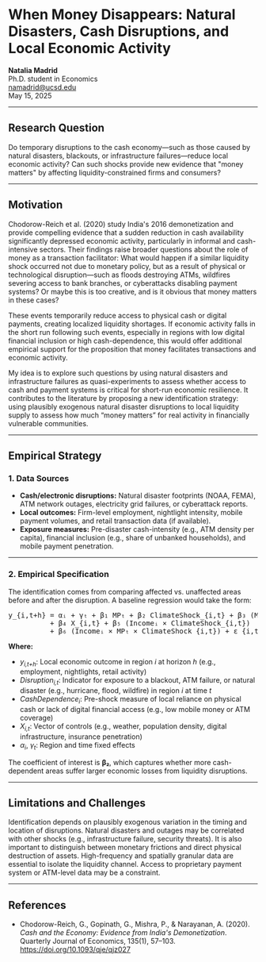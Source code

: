 # When Money Disappears: Natural Disasters, Cash Disruptions, and Local Economic Activity

**Natalia Madrid**  
Ph.D. student in Economics  
namadrid@ucsd.edu  
May 15, 2025

---

## Research Question

Do temporary disruptions to the cash economy—such as those caused by natural disasters, blackouts, or infrastructure failures—reduce local economic activity? Can such shocks provide new evidence that "money matters" by affecting liquidity-constrained firms and consumers?

---

## Motivation

Chodorow-Reich et al. (2020) study India's 2016 demonetization and provide compelling evidence that a sudden reduction in cash availability significantly depressed economic activity, particularly in informal and cash-intensive sectors. Their findings raise broader questions about the role of money as a transaction facilitator: What would happen if a similar liquidity shock occurred not due to monetary policy, but as a result of physical or technological disruption—such as floods destroying ATMs, wildfires severing access to bank branches, or cyberattacks disabling payment systems? Or maybe this is too creative, and is it obvious that money matters in these cases?

These events temporarily reduce access to physical cash or digital payments, creating localized liquidity shortages. If economic activity falls in the short run following such events, especially in regions with low digital financial inclusion or high cash-dependence, this would offer additional empirical support for the proposition that money facilitates transactions and economic activity.

My idea is to explore such questions by using natural disasters and infrastructure failures as quasi-experiments to assess whether access to cash and payment systems is critical for short-run economic resilience. It contributes to the literature by proposing a new identification strategy: using plausibly exogenous natural disaster disruptions to local liquidity supply to assess how much “money matters” for real activity in financially vulnerable communities.

---

## Empirical Strategy

### 1. Data Sources

- **Cash/electronic disruptions:** Natural disaster footprints (NOAA, FEMA), ATM network outages, electricity grid failures, or cyberattack reports.  
- **Local outcomes:** Firm-level employment, nightlight intensity, mobile payment volumes, and retail transaction data (if available).  
- **Exposure measures:** Pre-disaster cash-intensity (e.g., ATM density per capita), financial inclusion (e.g., share of unbanked households), and mobile payment penetration.  

---

### 2. Empirical Specification

The identification comes from comparing affected vs. unaffected areas before and after the disruption. A baseline regression would take the form:

<pre>
y_{i,t+h} = αᵢ + γₜ + β₁ MPₜ + β₂ ClimateShock_{i,t} + β₃ (MPₜ × ClimateShock_{i,t}) 
          + β₄ X_{i,t} + β₅ (Incomeᵢ × ClimateShock_{i,t}) 
          + β₆ (Incomeᵢ × MPₜ × ClimateShock_{i,t}) + ε_{i,t+h}
</pre>


**Where:**

- *y<sub>i,t+h</sub>*: Local economic outcome in region *i* at horizon *h* (e.g., employment, nightlights, retail activity)  
- *Disruption<sub>i,t</sub>*: Indicator for exposure to a blackout, ATM failure, or natural disaster (e.g., hurricane, flood, wildfire) in region *i* at time *t*  
- *CashDependence<sub>i</sub>*: Pre-shock measure of local reliance on physical cash or lack of digital financial access (e.g., low mobile money or ATM coverage)  
- *X<sub>i,t</sub>*: Vector of controls (e.g., weather, population density, digital infrastructure, insurance penetration)  
- *α<sub>i</sub>*, *γ<sub>t</sub>*: Region and time fixed effects  


The coefficient of interest is **β₂**, which captures whether more cash-dependent areas suffer larger economic losses from liquidity disruptions.

---

## Limitations and Challenges

Identification depends on plausibly exogenous variation in the timing and location of disruptions. Natural disasters and outages may be correlated with other shocks (e.g., infrastructure failure, security threats). It is also important to distinguish between monetary frictions and direct physical destruction of assets. High-frequency and spatially granular data are essential to isolate the liquidity channel. Access to proprietary payment system or ATM-level data may be a constraint.

---

## References

- Chodorow-Reich, G., Gopinath, G., Mishra, P., & Narayanan, A. (2020). *Cash and the Economy: Evidence from India's Demonetization*. Quarterly Journal of Economics, 135(1), 57–103. https://doi.org/10.1093/qje/qjz027

